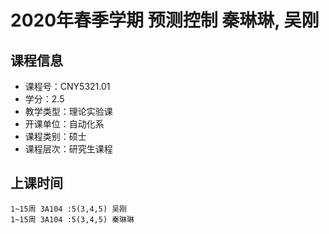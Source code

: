 # 2020年春季学期 预测控制 秦琳琳, 吴刚






## 课程信息

- 课程号：CNY5321.01
- 学分：2.5
- 教学类型：理论实验课
- 开课单位：自动化系
- 课程类别：硕士
- 课程层次：研究生课程

## 上课时间

```
1~15周 3A104 :5(3,4,5) 吴刚
1~15周 3A104 :5(3,4,5) 秦琳琳
```

